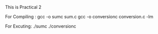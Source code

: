 This is Practical 2

For Compiling :
gcc -o sumc sum.c
gcc -o conversionc conversion.c -lm

For Excuting:
./sumc
./conversionc

